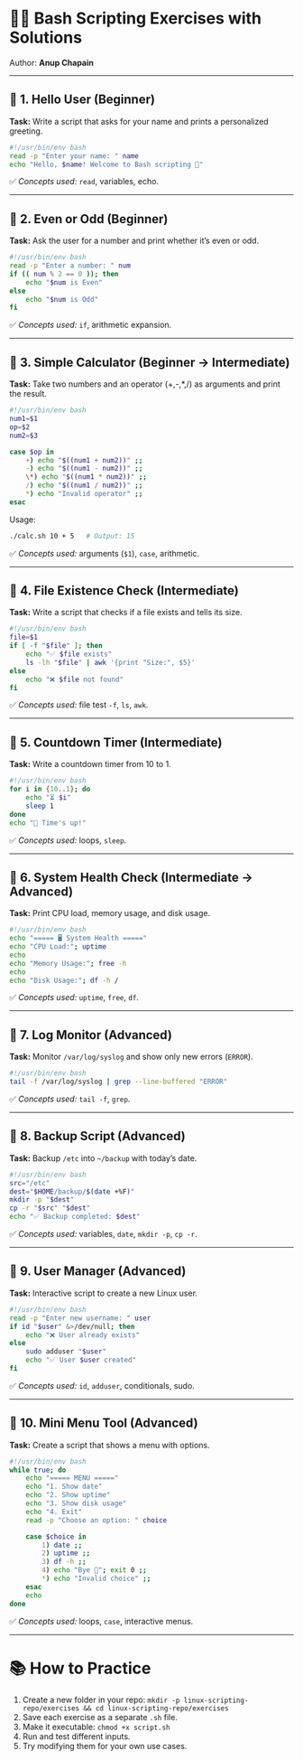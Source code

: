 

# 🧑‍💻 Bash Scripting Exercises with Solutions

Author: **Anup Chapain**


---

## 📌 1. Hello User (Beginner)

**Task:**
Write a script that asks for your name and prints a personalized greeting.

```bash
#!/usr/bin/env bash
read -p "Enter your name: " name
echo "Hello, $name! Welcome to Bash scripting 🚀"
```

✅ *Concepts used:* `read`, variables, echo.

---

## 📌 2. Even or Odd (Beginner)

**Task:**
Ask the user for a number and print whether it’s even or odd.

```bash
#!/usr/bin/env bash
read -p "Enter a number: " num
if (( num % 2 == 0 )); then
    echo "$num is Even"
else
    echo "$num is Odd"
fi
```

✅ *Concepts used:* `if`, arithmetic expansion.

---

## 📌 3. Simple Calculator (Beginner → Intermediate)

**Task:**
Take two numbers and an operator (+,-,*,/) as arguments and print the result.

```bash
#!/usr/bin/env bash
num1=$1
op=$2
num2=$3

case $op in
    +) echo "$((num1 + num2))" ;;
    -) echo "$((num1 - num2))" ;;
    \*) echo "$((num1 * num2))" ;;
    /) echo "$((num1 / num2))" ;;
    *) echo "Invalid operator" ;;
esac
```

Usage:

```bash
./calc.sh 10 + 5   # Output: 15
```

✅ *Concepts used:* arguments (`$1`), `case`, arithmetic.

---

## 📌 4. File Existence Check (Intermediate)

**Task:**
Write a script that checks if a file exists and tells its size.

```bash
#!/usr/bin/env bash
file=$1
if [ -f "$file" ]; then
    echo "✅ $file exists"
    ls -lh "$file" | awk '{print "Size:", $5}'
else
    echo "❌ $file not found"
fi
```

✅ *Concepts used:* file test `-f`, `ls`, `awk`.

---

## 📌 5. Countdown Timer (Intermediate)

**Task:**
Write a countdown timer from 10 to 1.

```bash
#!/usr/bin/env bash
for i in {10..1}; do
    echo "⏳ $i"
    sleep 1
done
echo "🚀 Time's up!"
```

✅ *Concepts used:* loops, `sleep`.

---

## 📌 6. System Health Check (Intermediate → Advanced)

**Task:**
Print CPU load, memory usage, and disk usage.

```bash
#!/usr/bin/env bash
echo "===== 🖥 System Health ====="
echo "CPU Load:"; uptime
echo
echo "Memory Usage:"; free -h
echo
echo "Disk Usage:"; df -h /
```

✅ *Concepts used:* `uptime`, `free`, `df`.

---

## 📌 7. Log Monitor (Advanced)

**Task:**
Monitor `/var/log/syslog` and show only new errors (`ERROR`).

```bash
#!/usr/bin/env bash
tail -f /var/log/syslog | grep --line-buffered "ERROR"
```

✅ *Concepts used:* `tail -f`, `grep`.

---

## 📌 8. Backup Script (Advanced)

**Task:**
Backup `/etc` into `~/backup` with today’s date.

```bash
#!/usr/bin/env bash
src="/etc"
dest="$HOME/backup/$(date +%F)"
mkdir -p "$dest"
cp -r "$src" "$dest"
echo "✅ Backup completed: $dest"
```

✅ *Concepts used:* variables, `date`, `mkdir -p`, `cp -r`.

---

## 📌 9. User Manager (Advanced)

**Task:**
Interactive script to create a new Linux user.

```bash
#!/usr/bin/env bash
read -p "Enter new username: " user
if id "$user" &>/dev/null; then
    echo "❌ User already exists"
else
    sudo adduser "$user"
    echo "✅ User $user created"
fi
```

✅ *Concepts used:* `id`, `adduser`, conditionals, sudo.

---

## 📌 10. Mini Menu Tool (Advanced)

**Task:**
Create a script that shows a menu with options.

```bash
#!/usr/bin/env bash
while true; do
    echo "===== MENU ====="
    echo "1. Show date"
    echo "2. Show uptime"
    echo "3. Show disk usage"
    echo "4. Exit"
    read -p "Choose an option: " choice

    case $choice in
        1) date ;;
        2) uptime ;;
        3) df -h ;;
        4) echo "Bye 👋"; exit 0 ;;
        *) echo "Invalid choice" ;;
    esac
    echo
done
```

✅ *Concepts used:* loops, `case`, interactive menus.

---

# 📚 How to Practice

1. Create a new folder in your repo:
   `mkdir -p linux-scripting-repo/exercises && cd linux-scripting-repo/exercises`
2. Save each exercise as a separate `.sh` file.
3. Make it executable:
   `chmod +x script.sh`
4. Run and test different inputs.
5. Try modifying them for your own use cases.


